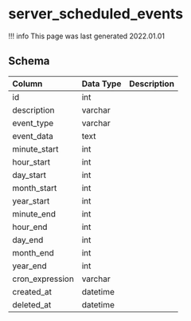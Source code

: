 # server_scheduled_events

!!! info
	This page was last generated 2022.01.01

## Schema

| Column | Data Type | Description |
| :--- | :--- | :--- |
| id | int |  |
| description | varchar |  |
| event_type | varchar |  |
| event_data | text |  |
| minute_start | int |  |
| hour_start | int |  |
| day_start | int |  |
| month_start | int |  |
| year_start | int |  |
| minute_end | int |  |
| hour_end | int |  |
| day_end | int |  |
| month_end | int |  |
| year_end | int |  |
| cron_expression | varchar |  |
| created_at | datetime |  |
| deleted_at | datetime |  |

